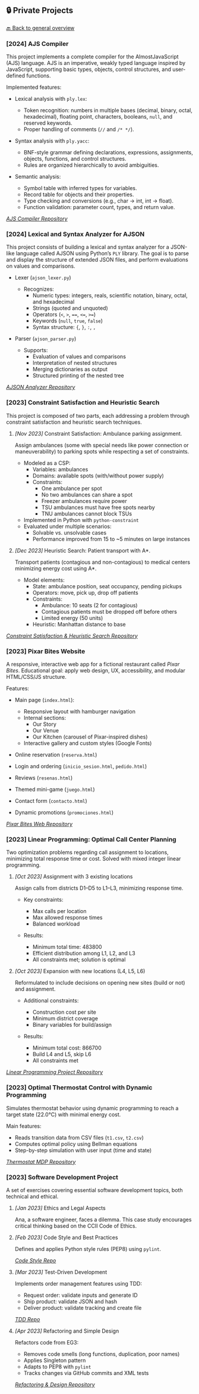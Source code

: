 ## 🔒 Private Projects

[🔙 Back to general overview](README.md)

### [2024] AJS Compiler

This project implements a complete compiler for the AlmostJavaScript (AJS) language. AJS is an imperative, weakly typed language inspired by JavaScript, supporting basic types, objects, control structures, and user-defined functions.

Implemented features:

- Lexical analysis with `ply.lex`:
  - Token recognition: numbers in multiple bases (decimal, binary, octal, hexadecimal), floating point, characters, booleans, `null`, and reserved keywords.
  - Proper handling of comments (`//` and `/* */`).

- Syntax analysis with `ply.yacc`:
  - BNF-style grammar defining declarations, expressions, assignments, objects, functions, and control structures.
  - Rules are organized hierarchically to avoid ambiguities.

- Semantic analysis:
  - Symbol table with inferred types for variables.
  - Record table for objects and their properties.
  - Type checking and conversions (e.g., char → int, int → float).
  - Function validation: parameter count, types, and return value.

[*AJS Compiler Repository*](https://github.com/NathaliaMoniz/P2-Practica-Final-PDL.git)


### [2024] Lexical and Syntax Analyzer for AJSON

This project consists of building a lexical and syntax analyzer for a JSON-like language called AJSON using Python’s `PLY` library. The goal is to parse and display the structure of extended JSON files, and perform evaluations on values and comparisons.

- Lexer (`ajson_lexer.py`)
  - Recognizes:
    - Numeric types: integers, reals, scientific notation, binary, octal, and hexadecimal
    - Strings (quoted and unquoted)
    - Operators (`<`, `>`, `==`, `<=`, `>=`)
    - Keywords (`null`, `true`, `false`)
    - Syntax structure: `{`, `}`, `:`, `,`

- Parser (`ajson_parser.py`)
  - Supports:
    - Evaluation of values and comparisons
    - Interpretation of nested structures
    - Merging dictionaries as output
    - Structured printing of the nested tree

[*AJSON Analyzer Repository*](https://github.com/NathaliaMoniz/P1-Introduccion-PDL.git)


### [2023] Constraint Satisfaction and Heuristic Search

This project is composed of two parts, each addressing a problem through constraint satisfaction and heuristic search techniques.

1. *[Nov 2023]* Constraint Satisfaction: Ambulance parking assignment.

   Assign ambulances (some with special needs like power connection or maneuverability) to parking spots while respecting a set of constraints.

   - Modeled as a CSP:
     - Variables: ambulances
     - Domains: available spots (with/without power supply)
     - Constraints:
       - One ambulance per spot
       - No two ambulances can share a spot
       - Freezer ambulances require power
       - TSU ambulances must have free spots nearby
       - TNU ambulances cannot block TSUs
   - Implemented in Python with `python-constraint`
   - Evaluated under multiple scenarios:
     - Solvable vs. unsolvable cases
     - Performance improved from 15 to ~5 minutes on large instances

2. *[Dec 2023]* Heuristic Search: Patient transport with A*.

   Transport patients (contagious and non-contagious) to medical centers minimizing energy cost using A*.

   - Model elements:
     - State: ambulance position, seat occupancy, pending pickups
     - Operators: move, pick up, drop off patients
     - Constraints:
       - Ambulance: 10 seats (2 for contagious)
       - Contagious patients must be dropped off before others
       - Limited energy (50 units)
     - Heuristic: Manhattan distance to base

[*Constraint Satisfaction & Heuristic Search Repository*](https://github.com/celiapatricio/p2-471979-471948.git)


### [2023] Pixar Bites Website

A responsive, interactive web app for a fictional restaurant called *Pixar Bites*. Educational goal: apply web design, UX, accessibility, and modular HTML/CSS/JS structure.

Features:

- Main page (`index.html`):
  - Responsive layout with hamburger navigation
  - Internal sections:
    - Our Story
    - Our Venue
    - Our Kitchen (carousel of Pixar-inspired dishes)
  - Interactive gallery and custom styles (Google Fonts)

- Online reservation (`reserva.html`)

- Login and ordering (`inicio_sesion.html`, `pedido.html`)

- Reviews (`resenas.html`)

- Themed mini-game (`juego.html`)

- Contact form (`contacto.html`)

- Dynamic promotions (`promociones.html`)

[*Pixar Bites Web Repository*](https://github.com/Nachofc333/ProyectoInterfaces.git)


### [2023] Linear Programming: Optimal Call Center Planning

Two optimization problems regarding call assignment to locations, minimizing total response time or cost. Solved with mixed integer linear programming.

1. *[Oct 2023]* Assignment with 3 existing locations

   Assign calls from districts D1–D5 to L1–L3, minimizing response time.

   - Key constraints:
     - Max calls per location
     - Max allowed response times
     - Balanced workload

   - Results:
     - Minimum total time: 483800
     - Efficient distribution among L1, L2, and L3
     - All constraints met; solution is optimal

2. *[Oct 2023]* Expansion with new locations (L4, L5, L6)

   Reformulated to include decisions on opening new sites (build or not) and assignment.

   - Additional constraints:
     - Construction cost per site
     - Minimum district coverage
     - Binary variables for build/assign

   - Results:
     - Minimum total cost: 866700
     - Build L4 and L5, skip L6
     - All constraints met

[*Linear Programming Project Repository*](https://github.com/celiapatricio/p1-471979-471948.git)


### [2023] Optimal Thermostat Control with Dynamic Programming

Simulates thermostat behavior using dynamic programming to reach a target state (22.0°C) with minimal energy cost.

Main features:

- Reads transition data from CSV files (`t1.csv`, `t2.csv`)
- Computes optimal policy using Bellman equations
- Step-by-step simulation with user input (time and state)

[*Thermostat MDP Repository*](https://github.com/celiapatricio/practica_termostato.git)


### [2023] Software Development Project

A set of exercises covering essential software development topics, both technical and ethical.

1. *[Jan 2023]* Ethics and Legal Aspects

   Ana, a software engineer, faces a dilemma. This case study encourages critical thinking based on the CCII Code of Ethics.

2. *[Feb 2023]* Code Style and Best Practices

   Defines and applies Python style rules (PEP8) using `pylint`.

   [*Code Style Repo*](https://github.com/celiapatricio/G80.2023.T10.EG2.git)

3. *[Mar 2023]* Test-Driven Development

   Implements order management features using TDD:

   - Request order: validate inputs and generate ID
   - Ship product: validate JSON and hash
   - Deliver product: validate tracking and create file

   [*TDD Repo*](https://github.com/100471979/G80.2023.T10.EG3.git)

4. *[Apr 2023]* Refactoring and Simple Design

   Refactors code from EG3:

   - Removes code smells (long functions, duplication, poor names)
   - Applies Singleton pattern
   - Adapts to PEP8 with `pylint`
   - Tracks changes via GitHub commits and XML tests

   [*Refactoring & Design Repository*](https://github.com/100471979/G80.2023.T10.EG4.git)
